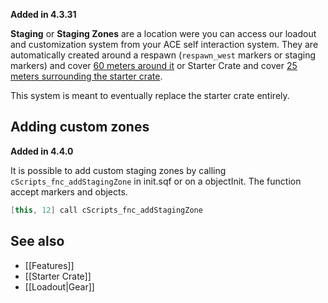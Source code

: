 **Added in 4.3.31**
 
**Staging** or **Staging Zones** are a location were you can access our loadout and customization system from your ACE self interaction system. They are automatically created around a respawn (`respawn_west` markers or staging markers) and cover [60 meters around it](https://github.com/7Cav/cScripts/blob/master/cScripts/functions/init/fn_initStaging.sqf#L36) or Starter Crate and cover [25 meters surrounding the starter crate](https://github.com/7Cav/cScripts/blob/master/cScripts/functions/logistics/fn_doStarterCrate.sqf#L99).

This system is meant to eventually replace the starter crate entirely.

## Adding custom zones
**Added in 4.4.0**

It is possible to add custom staging zones by calling `cScripts_fnc_addStagingZone` in init.sqf or on a objectInit. The function accept markers and objects.
```cpp
[this, 12] call cScripts_fnc_addStagingZone
```

## See also
- [[Features]]
- [[Starter Crate]]
- [[Loadout|Gear]]